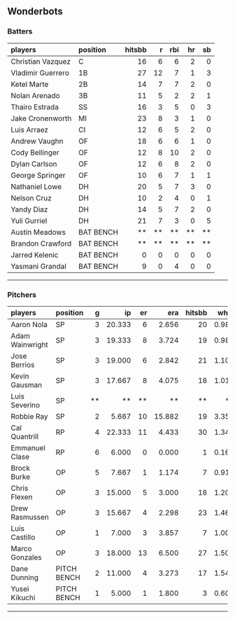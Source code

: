 ## Wonderbots

### Batters

 
|players           |position  | hitsbb|  r| rbi| hr| sb| 
|:-----------------|:---------|------:|--:|---:|--:|--:| 
|Christian Vazquez |C         |     16|  6|   6|  2|  0| 
|Vladimir Guerrero |1B        |     27| 12|   7|  1|  3| 
|Ketel Marte       |2B        |     14|  7|   7|  2|  0| 
|Nolan Arenado     |3B        |     11|  5|   2|  2|  1| 
|Thairo Estrada    |SS        |     16|  3|   5|  0|  3| 
|Jake Cronenworth  |MI        |     23|  8|   3|  1|  0| 
|Luis Arraez       |CI        |     12|  6|   5|  2|  0| 
|Andrew Vaughn     |OF        |     18|  6|   6|  1|  0| 
|Cody Bellinger    |OF        |     12|  8|  10|  2|  0| 
|Dylan Carlson     |OF        |     12|  6|   8|  2|  0| 
|George Springer   |OF        |     10|  6|   7|  1|  1| 
|Nathaniel Lowe    |DH        |     20|  5|   7|  3|  0| 
|Nelson Cruz       |DH        |     10|  2|   4|  0|  1| 
|Yandy Diaz        |DH        |     14|  5|   7|  2|  0| 
|Yuli Gurriel      |DH        |     21|  7|   3|  0|  5| 
|Austin Meadows    |BAT BENCH |     **| **|  **| **| **| 
|Brandon Crawford  |BAT BENCH |     **| **|  **| **| **| 
|Jarred Kelenic    |BAT BENCH |      0|  0|   0|  0|  0| 
|Yasmani Grandal   |BAT BENCH |      9|  0|   4|  0|  0| 


* * *

### Pitchers

 
|players         |position    |  g|     ip| er|    era| hitsbb|  whip| so|  w| sv| 
|:---------------|:-----------|--:|------:|--:|------:|------:|-----:|--:|--:|--:| 
|Aaron Nola      |SP          |  3| 20.333|  6|  2.656|     20| 0.984| 25|  2|  0| 
|Adam Wainwright |SP          |  3| 19.333|  8|  3.724|     19| 0.983| 14|  2|  0| 
|Jose Berrios    |SP          |  3| 19.000|  6|  2.842|     21| 1.105| 20|  1|  0| 
|Kevin Gausman   |SP          |  3| 17.667|  8|  4.075|     18| 1.019| 26|  2|  0| 
|Luis Severino   |SP          | **|     **| **|     **|     **|    **| **| **| **| 
|Robbie Ray      |SP          |  2|  5.667| 10| 15.882|     19| 3.353|  4|  0|  0| 
|Cal Quantrill   |RP          |  4| 22.333| 11|  4.433|     30| 1.343| 17|  2|  0| 
|Emmanuel Clase  |RP          |  6|  6.000|  0|  0.000|      1| 0.167|  5|  0|  4| 
|Brock Burke     |OP          |  5|  7.667|  1|  1.174|      7| 0.913| 10|  1|  0| 
|Chris Flexen    |OP          |  3| 15.000|  5|  3.000|     18| 1.200|  9|  1|  0| 
|Drew Rasmussen  |OP          |  3| 15.667|  4|  2.298|     23| 1.468| 11|  1|  0| 
|Luis Castillo   |OP          |  1|  7.000|  3|  3.857|      7| 1.000|  8|  1|  0| 
|Marco Gonzales  |OP          |  3| 18.000| 13|  6.500|     27| 1.500| 12|  1|  0| 
|Dane Dunning    |PITCH BENCH |  2| 11.000|  4|  3.273|     17| 1.545|  9|  0|  0| 
|Yusei Kikuchi   |PITCH BENCH |  1|  5.000|  1|  1.800|      3| 0.600|  5|  1|  0| 


* * *


